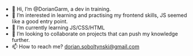 - 👋 Hi, I’m @DorianGarm, a dev in training.
- 👀 I’m interested in learning and practising my frontend skills, JS seemed like a good entry point.
- 🌱 I’m currently learning JS/CSS/HTML
- 💞️ I’m looking to collaborate on projects that can push my knowledge further.
- 📫 How to reach me? dorian.soboltynski@gmail.com

<!---
DorianGarm/DorianGarm is a ✨ special ✨ repository because its `README.md` (this file) appears on your GitHub profile.
You can click the Preview link to take a look at your changes.
--->
